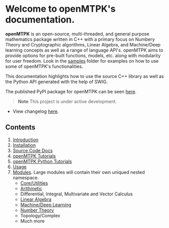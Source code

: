 Welcome to openMTPK's documentation.
===================================
**openMTPK** is an open-source, multi-threaded, and general purpose mathematics package written in C++ with
a primary focus on Numbery Theory and Cryptographic algorithms, Linear Algebra, and Machine/Deep learning concepts
as well as a range of language API's. openMTPK aims to provide options for pre-built functions, models, etc.
along with modularity for user freedom.
Look in the [samples](https://github.com/akielaries/openMTPK/tree/main/samples) folder for examples
on how to use some of openMTPK's functionalities.

This documentation highlights how to use the source C++ library as well as the 
Python API generated with the help of SWIG. 

The published PyPI package for openMTPK can be 
seen [here](https://pypi.org/project/openmtpk/).

> **Note**
> This project is under active development.

* View changelog [here](changelog.md).

Contents
--------
1. [Introduction](Introduction.md)
2. [Installation](Installation.md)
3. [Source Code Docs](annotated.html)
4. [openMTPK Tutorials](Tutorials.md)
5. [openMTPK Python Tutorials](Tutorials_Python.md)
6. [Usage](Examples.md)
7. [Modules](Modules.md). Large modules will contain their own uniqued nested namespace.
    * [Core/Utilities](namespacemtpk_1_1core.html)
    * [Arithmetic](arithmetic_8hpp.html)
    * Differential, Integral, Multivariate and Vector Calculus
    * [Linear Algebra](linalg_8hpp.html)
    * [Machine/Deep Learning](namespacemtpk_1_1ml.html)
    * [Number Theory](namespacemtpk_1_1nt.html)
    * Topology/Complex
    * Much more


